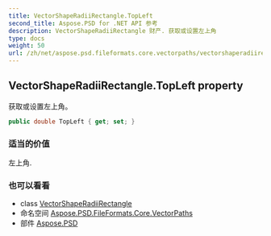 ```yaml
---
title: VectorShapeRadiiRectangle.TopLeft
second_title: Aspose.PSD for .NET API 参考
description: VectorShapeRadiiRectangle 财产. 获取或设置左上角
type: docs
weight: 50
url: /zh/net/aspose.psd.fileformats.core.vectorpaths/vectorshaperadiirectangle/topleft/
---
```

## VectorShapeRadiiRectangle.TopLeft property

获取或设置左上角。

```csharp
public double TopLeft { get; set; }
```

### 适当的价值

左上角.

### 也可以看看

* class [VectorShapeRadiiRectangle](../)
* 命名空间 [Aspose.PSD.FileFormats.Core.VectorPaths](../../vectorshaperadiirectangle/)
* 部件 [Aspose.PSD](../../../)


